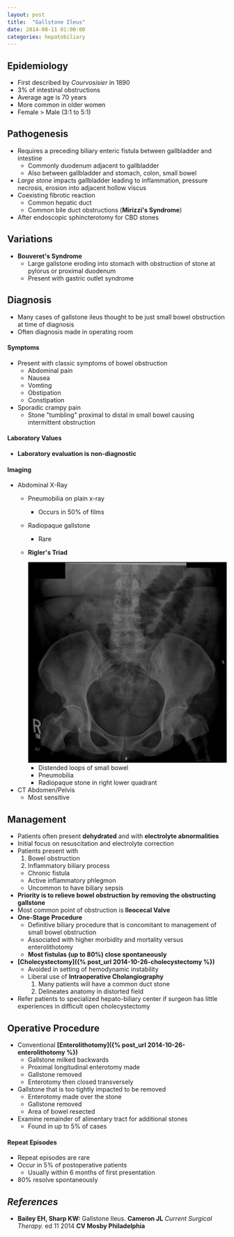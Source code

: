 ```yaml
---
layout: post
title:  "Gallstone Ileus"
date: 2014-08-11 01:00:00
categories: hepatobiliary
---
```


## Epidemiology

* First described by *Courvosisier* in 1890
* 3% of intestinal obstructions
* Average age is 70 years
* More common in older women
* Female > Male (3:1 to 5:1)

## Pathogenesis

* Requires a preceding biliary enteric fistula between gallbladder and intestine
  * Commonly duodenum adjacent to gallbladder
  * Also between gallbladder and stomach, colon, small bowel
* *Large stone* impacts gallbladder leading to inflammation, pressure necrosis, erosion into adjacent hollow viscus
* Coexisting fibrotic reaction
  * Common hepatic duct
  * Common bile duct obstructions (**Mirizzi\'s Syndrome**)
* After endoscopic sphincterotomy for CBD stones

## Variations

* **Bouveret\'s Syndrome**
  * Large gallstone eroding into stomach with obstruction of stone at pylorus or proximal duodenum
  * Present with gastric outlet syndrome
  
## Diagnosis

* Many cases of gallstone ileus thought to be just small bowel obstruction at time of diagnosis
* Often diagnosis made in operating room

#### Symptoms
* Present with classic symptoms of bowel obstruction
  * Abdominal pain
  * Nausea
  * Vomting
  * Obstipation
  * Constipation
* Sporadic crampy pain
  * Stone \"tumbling\" proximal to distal in small bowel causing intermittent obstruction

#### Laboratory Values
* **Laboratory evaluation is non-diagnostic**

#### Imaging
* Abdominal X-Ray
  * Pneumobilia on plain x-ray
    * Occurs in 50% of films
  * Radiopaque gallstone
    * Rare
  * **Rigler\'s Triad**
    
    <img src="/assets/2014-08-11-gallstone-ileus/rigler_sign.png" alt="rigler-sign" class="center" height="75%">
    
    * Distended loops of small bowel
    * Pneumobilia
    * Radiopaque stone in right lower quadrant
* CT Abdomen/Pelvis
  * Most sensitive

## Management

* Patients often present **dehydrated** and with **electrolyte abnormalities**
* Initial focus on resuscitation and electrolyte correction
* Patients present with
  1. Bowel obstruction
  1. Inflammatory biliary process
    * Chronic fistula
    * Active inflammatory phlegmon
    * Uncommon to have biliary sepsis
* **Priority is to relieve bowel obstruction by removing the obstructing gallstone**
* Most common point of obstruction is **Ileocecal Valve**
* **One-Stage Procedure**
  * Definitive biliary procedure that is concomitant to management of small bowel obstruction
  * Associated with higher morbidity and mortality versus enterolithotomy
  * **Most fistulas (up to 80%) close spontaneously**
* **[Cholecystectomy]({% post_url 2014-10-26-cholecystectomy %})**
  * Avoided in setting of hemodynamic instability
  * Liberal use of **Intraoperative Cholangiography**
    1. Many patients will have a common duct stone
    1. Delineates anatomy in distorted field
* Refer patients to specialized hepato-biliary center if surgeon has little experiences in difficult open cholecystectomy

## Operative Procedure

* Conventional **[Enterolithotomy]({% post_url 2014-10-26-enterolithotomy %})**
  * Gallstone milked backwards
  * Proximal longitudinal enterotomy made
  * Gallstone removed
  * Enterotomy then closed transversely
* Gallstone that is too tightly impacted to be removed
  * Enterotomy made over the stone
  * Gallstone removed
  * Area of bowel resected
* Examine remainder of alimentary tract for additional stones
  * Found in up to 5% of cases
 
#### Repeat Episodes

* Repeat episodes are rare
* Occur in 5% of postoperative patients
  * Usually within 6 months of first presentation
* 80% resolve spontaneously

## *References*
* **Bailey EH, Sharp KW:** Gallstone Ileus. **Cameron JL** *Current Surgical Therapy.* ed 11 2014 **CV Mosby Philadelphia**
